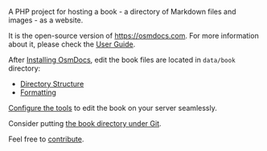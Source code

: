 A PHP project for hosting a book - a directory of Markdown files and images - as a website.

It is the open-source version of <https://osmdocs.com>. For more information about it, please check the [User Guide](https://docs.osmdocs.com/).

After [Installing OsmDocs](https://docs.osmdocs.com/downloading-and-installing-osmdocs.html), edit the book files are located in `data/book` directory:

* [Directory Structure](https://docs.osmdocs.com/creating-and-editing-books/directory-structure.html) 
* [Formatting](https://docs.osmdocs.com/creating-and-editing-books/formatting.html)

[Configure the tools](https://docs.osmdocs.com/preparing-your-computer.html) to edit the book on your server seamlessly. 

Consider putting [the book directory under Git](https://docs.osmdocs.com/using-version-control.html).

Feel free to [contribute](https://docs.osmdocs.com/contributing-to-osmdocs.html).
